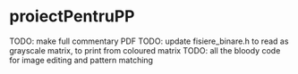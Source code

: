# proiectPentruPP
TODO: make full commentary PDF
TODO: update fisiere_binare.h to read as grayscale matrix, to print from coloured matrix
TODO: all the bloody code for image editing and pattern matching
